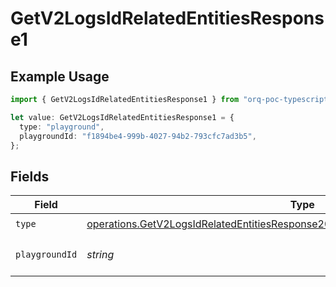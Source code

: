 # GetV2LogsIdRelatedEntitiesResponse1

## Example Usage

```typescript
import { GetV2LogsIdRelatedEntitiesResponse1 } from "orq-poc-typescript-multi-env-version/models/operations";

let value: GetV2LogsIdRelatedEntitiesResponse1 = {
  type: "playground",
  playgroundId: "f1894be4-999b-4027-94b2-793cfc7ad3b5",
};
```

## Fields

| Field                                                                                                                                                                                | Type                                                                                                                                                                                 | Required                                                                                                                                                                             | Description                                                                                                                                                                          |
| ------------------------------------------------------------------------------------------------------------------------------------------------------------------------------------ | ------------------------------------------------------------------------------------------------------------------------------------------------------------------------------------ | ------------------------------------------------------------------------------------------------------------------------------------------------------------------------------------ | ------------------------------------------------------------------------------------------------------------------------------------------------------------------------------------ |
| `type`                                                                                                                                                                               | [operations.GetV2LogsIdRelatedEntitiesResponse200ApplicationJSONResponseBody3Type](../../models/operations/getv2logsidrelatedentitiesresponse200applicationjsonresponsebody3type.md) | :heavy_check_mark:                                                                                                                                                                   | N/A                                                                                                                                                                                  |
| `playgroundId`                                                                                                                                                                       | *string*                                                                                                                                                                             | :heavy_check_mark:                                                                                                                                                                   | The id of the resource                                                                                                                                                               |